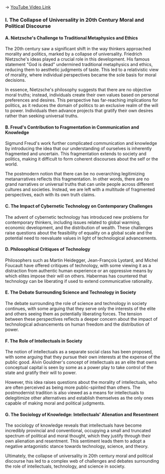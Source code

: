 -> [YouTube Video Link](https://www.youtube.com/watch?v=n9e0g5s_LCk&list=PL30RAv-0lkxGh5iMfRmZV8wEVeN50K06X&index=58&pp=iAQB)

### I. The Collapse of Universality in 20th Century Moral and Political Discourse
#### A. Nietzsche's Challenge to Traditional Metaphysics and Ethics

The 20th century saw a significant shift in the way thinkers approached morality and politics, marked by a collapse of universality. Friedrich Nietzsche's ideas played a crucial role in this development. His famous statement "God is dead" undermined traditional metaphysics and ethics, reducing them to aesthetic judgments of taste. This led to a relativistic view of morality, where individual perspectives became the sole basis for moral decisions.

In essence, Nietzsche's philosophy suggests that there are no objective moral truths; instead, individuals create their own values based on personal preferences and desires. This perspective has far-reaching implications for politics, as it reduces the domain of politics to an exclusive realm of the will to power. Individuals then advance projects that gratify their own desires rather than seeking universal truths.

#### B. Freud's Contribution to Fragmentation in Communication and Knowledge

Sigmund Freud's work further complicated communication and knowledge by introducing the idea that our understanding of ourselves is inherently fragmented and uncertain. This fragmentation extends to society and politics, making it difficult to form coherent discourses about the self or the world.

The postmodern notion that there can be no overarching legitimizing metanarratives reflects this fragmentation. In other words, there are no grand narratives or universal truths that can unite people across different cultures and societies. Instead, we are left with a multitude of fragmented perspectives, each with its own truth claims.

#### C. The Impact of Cybernetic Technology on Contemporary Challenges

The advent of cybernetic technology has introduced new problems for contemporary thinkers, including issues related to global warming, economic development, and the distribution of wealth. These challenges raise questions about the feasibility of equality on a global scale and the potential need to reevaluate values in light of technological advancements.

#### D. Philosophical Critiques of Technology

Philosophers such as Martin Heidegger, Jean-François Lyotard, and Michel Foucault have offered critiques of technology, with some viewing it as a distraction from authentic human experience or an oppressive means by which elites impose their will on others. Habermas has countered that technology can be liberating if used to extend communicative rationality.

#### E. The Debate Surrounding Science and Technology in Society

The debate surrounding the role of science and technology in society continues, with some arguing that they serve only the interests of the elite and others seeing them as potentially liberating forces. The tension between these perspectives reflects a deeper concern about the impact of technological advancements on human freedom and the distribution of power.

#### F. The Role of Intellectuals in Society

The notion of intellectuals as a separate social class has been proposed, with some arguing that they pursue their own interests at the expense of the public good. Alvin Gouldner's concept of intellectuals as an elite that owns conceptual capital is seen by some as a power play to take control of the state and gratify their will to power.

However, this idea raises questions about the morality of intellectuals, who are often perceived as being more public-spirited than others. The postmodernist tradition is also viewed as a means for intellectuals to delegitimize other alternatives and establish themselves as the only ones capable of making moral and political judgments.

#### G. The Sociology of Knowledge: Intellectuals' Alienation and Resentment

The sociology of knowledge reveals that intellectuals have become incredibly provincial and conventional, occupying a small and truncated spectrum of political and moral thought, which they justify through their own alienation and resentment. This sentiment leads them to adopt a negative antagonistic stance towards technology, science, and theory.

Ultimately, the collapse of universality in 20th century moral and political discourse has led to a complex web of challenges and debates surrounding the role of intellectuals, technology, and science in society.
